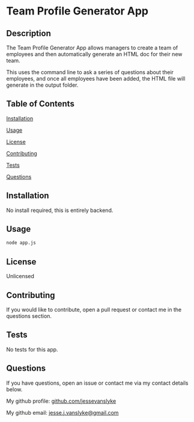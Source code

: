 
# Team Profile Generator App

## Description

The Team Profile Generator App allows managers to create a team of employees and then automatically generate an HTML doc for their new team.

This uses the command line to ask a series of questions about their employees, and once all employees have been added, the HTML file will generate in the output folder.

## Table of Contents

[Installation](#Installation)

[Usage](#Usage)

[License](#License)

[Contributing](#Contributing)

[Tests](#Tests)

[Questions](#Questions)

## Installation

No install required, this is entirely backend.

## Usage

```bash
node app.js
```

## License

Unlicensed

## Contributing

If you would like to contribute, open a pull request or contact me in the questions section.

## Tests

No tests for this app.

## Questions

If you have questions, open an issue or contact me via my contact details below.

My github profile: [github.com/jessevanslyke](github.com/jessevanslyke)

My github email: jesse.j.vanslyke@gmail.com

